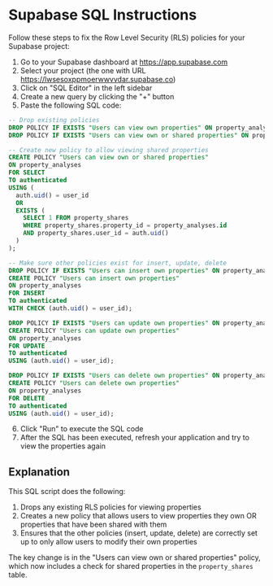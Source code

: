 # Supabase SQL Instructions

Follow these steps to fix the Row Level Security (RLS) policies for your Supabase project:

1. Go to your Supabase dashboard at https://app.supabase.com
2. Select your project (the one with URL https://lwsesoxppmoerwwvvdar.supabase.co)
3. Click on "SQL Editor" in the left sidebar
4. Create a new query by clicking the "+" button
5. Paste the following SQL code:

```sql
-- Drop existing policies
DROP POLICY IF EXISTS "Users can view own properties" ON property_analyses;
DROP POLICY IF EXISTS "Users can view own or shared properties" ON property_analyses;

-- Create new policy to allow viewing shared properties
CREATE POLICY "Users can view own or shared properties"
ON property_analyses
FOR SELECT
TO authenticated
USING (
  auth.uid() = user_id
  OR
  EXISTS (
    SELECT 1 FROM property_shares
    WHERE property_shares.property_id = property_analyses.id
    AND property_shares.user_id = auth.uid()
  )
);

-- Make sure other policies exist for insert, update, delete
DROP POLICY IF EXISTS "Users can insert own properties" ON property_analyses;
CREATE POLICY "Users can insert own properties"
ON property_analyses
FOR INSERT
TO authenticated
WITH CHECK (auth.uid() = user_id);

DROP POLICY IF EXISTS "Users can update own properties" ON property_analyses;
CREATE POLICY "Users can update own properties"
ON property_analyses
FOR UPDATE
TO authenticated
USING (auth.uid() = user_id);

DROP POLICY IF EXISTS "Users can delete own properties" ON property_analyses;
CREATE POLICY "Users can delete own properties"
ON property_analyses
FOR DELETE
TO authenticated
USING (auth.uid() = user_id);
```

6. Click "Run" to execute the SQL code
7. After the SQL has been executed, refresh your application and try to view the properties again

## Explanation

This SQL script does the following:

1. Drops any existing RLS policies for viewing properties
2. Creates a new policy that allows users to view properties they own OR properties that have been shared with them
3. Ensures that the other policies (insert, update, delete) are correctly set up to only allow users to modify their own properties

The key change is in the "Users can view own or shared properties" policy, which now includes a check for shared properties in the `property_shares` table. 